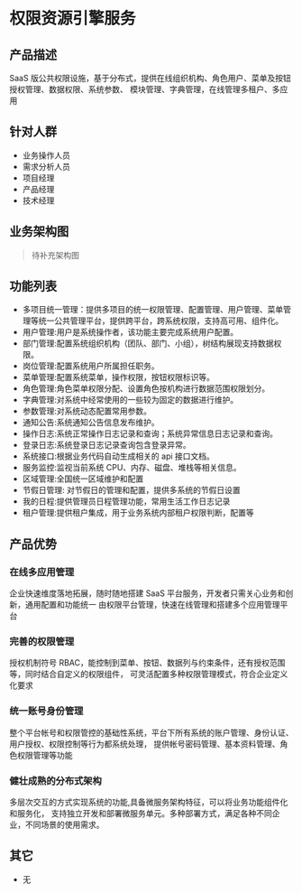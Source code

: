 # 权限资源引擎服务

## 产品描述

SaaS 版公共权限设施，基于分布式，提供在线组织机构、角色用户、菜单及按钮授权管理、数据权限、系统参数、
模块管理、字典管理，在线管理多租户、多应用

## 针对人群

- 业务操作人员
- 需求分析人员
- 项目经理
- 产品经理
- 技术经理

## 业务架构图

> 待补充架构图

## 功能列表

- 多项目统一管理：提供多项目的统一权限管理、配置管理、用户管理、菜单管理等统一公共管理平台，提供跨平台，跨系统权限，支持高可用、组件化。
- 用户管理:用户是系统操作者，该功能主要完成系统用户配置。
- 部门管理:配置系统组织机构（团队、部门、小组），树结构展现支持数据权限。
- 岗位管理:配置系统用户所属担任职务。
- 菜单管理:配置系统菜单，操作权限，按钮权限标识等。
- 角色管理:角色菜单权限分配、设置角色按机构进行数据范围权限划分。
- 字典管理:对系统中经常使用的一些较为固定的数据进行维护。
- 参数管理:对系统动态配置常用参数。
- 通知公告:系统通知公告信息发布维护。
- 操作日志:系统正常操作日志记录和查询；系统异常信息日志记录和查询。
- 登录日志:系统登录日志记录查询包含登录异常。
  <!-- - 持续集成:提供代码生成及一键生成 docker 镜像的功能，开箱即用 -->
- 系统接口:根据业务代码自动生成相关的 api 接口文档。
- 服务监控:监视当前系统 CPU、内存、磁盘、堆栈等相关信息。
- 区域管理:全国统一区域维护和配置
- 节假日管理: 对节假日的管理和配置，提供多系统的节假日设置
- 我的日程:提供管理员日程管理功能，常用生活工作日志记录
- 租户管理:提供租户集成，用于业务系统内部租户权限判断，配置等

## 产品优势

### 在线多应用管理

企业快速维度落地拓展，随时随地搭建 SaaS 平台服务，开发者只需关心业务和创新，通用配置和功能统一
由权限平台管理，快速在线管理和搭建多个应用管理平台

### 完善的权限管理

授权机制符号 RBAC，能控制到菜单、按钮、数据列与约束条件，还有授权范围等，同时结合自定义的权限组件，
可灵活配置多种权限管理模式，符合企业定义化要求

### 统一账号身份管理

整个平台帐号和权限管控的基础性系统，平台下所有系统的账户管理、身份认证、用户授权、权限控制等行为都系统处理，
提供帐号密码管理、基本资料管理、角色权限管理等功能

### 健壮成熟的分布式架构

多层次交互的方式实现系统的功能,具备微服务架构特征，可以将业务功能组件化和服务化，
支持独立开发和部署微服务单元。多种部署方式，满足各种不同企业，不同场景的使用需求。

## 其它

- 无
